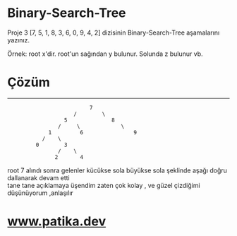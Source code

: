 ﻿# **Binary-Search-Tree**
Proje 3
[7, 5, 1, 8, 3, 6, 0, 9, 4, 2] dizisinin Binary-Search-Tree aşamalarını yazınız.

Örnek: root x'dir. root'un sağından y bulunur. Solunda z bulunur vb.

# **Çözüm**

-------------------------
                              7    
                         /        \
                      5              8    
                    /     \             \ 
                 1         6                9   
               /    \
             0        3  
                    /    \
                   2       4      


root 7 alındı sonra gelenler kücükse sola büyükse sola şeklinde aşağı doğru   dallanarak devam etti  
tane tane açıklamaya üşendim zaten çok kolay , ve güzel çizdiğimi düşünüyorum ,anlaşılır

# www.patika.dev
